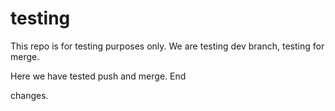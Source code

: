 # testing
This repo is for testing purposes only. We are testing dev branch, testing for merge.

Here we have tested push and merge.
End

changes.



